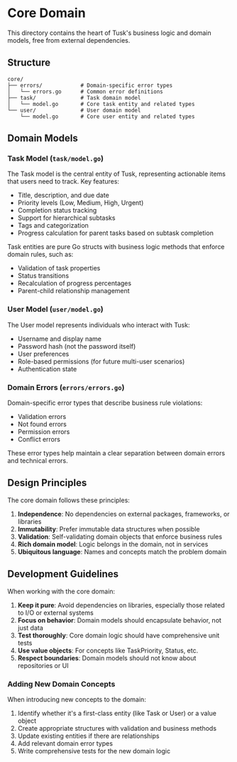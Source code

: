 # Core Domain

This directory contains the heart of Tusk's business logic and domain models, free from external dependencies.

## Structure

```plaintext
core/
├── errors/            # Domain-specific error types
│   └── errors.go      # Common error definitions
├── task/              # Task domain model
│   └── model.go       # Core task entity and related types
└── user/              # User domain model
    └── model.go       # Core user entity and related types
```

## Domain Models

### Task Model (`task/model.go`)

The Task model is the central entity of Tusk, representing actionable items that users need to track. Key features:

- Title, description, and due date
- Priority levels (Low, Medium, High, Urgent)
- Completion status tracking
- Support for hierarchical subtasks
- Tags and categorization
- Progress calculation for parent tasks based on subtask completion

Task entities are pure Go structs with business logic methods that enforce domain rules, such as:

- Validation of task properties
- Status transitions
- Recalculation of progress percentages
- Parent-child relationship management

### User Model (`user/model.go`)

The User model represents individuals who interact with Tusk:

- Username and display name
- Password hash (not the password itself)
- User preferences
- Role-based permissions (for future multi-user scenarios)
- Authentication state

### Domain Errors (`errors/errors.go`)

Domain-specific error types that describe business rule violations:

- Validation errors
- Not found errors
- Permission errors
- Conflict errors

These error types help maintain a clear separation between domain errors and technical errors.

## Design Principles

The core domain follows these principles:

1. **Independence**: No dependencies on external packages, frameworks, or libraries
2. **Immutability**: Prefer immutable data structures when possible
3. **Validation**: Self-validating domain objects that enforce business rules
4. **Rich domain model**: Logic belongs in the domain, not in services
5. **Ubiquitous language**: Names and concepts match the problem domain

## Development Guidelines

When working with the core domain:

1. **Keep it pure**: Avoid dependencies on libraries, especially those related to I/O or external systems
2. **Focus on behavior**: Domain models should encapsulate behavior, not just data
3. **Test thoroughly**: Core domain logic should have comprehensive unit tests
4. **Use value objects**: For concepts like TaskPriority, Status, etc.
5. **Respect boundaries**: Domain models should not know about repositories or UI

### Adding New Domain Concepts

When introducing new concepts to the domain:

1. Identify whether it's a first-class entity (like Task or User) or a value object
2. Create appropriate structures with validation and business methods
3. Update existing entities if there are relationships
4. Add relevant domain error types
5. Write comprehensive tests for the new domain logic
